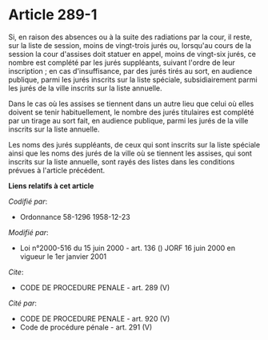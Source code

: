# Article 289-1

Si, en raison des absences ou à la suite des radiations par la cour, il reste, sur la liste de session, moins de vingt-trois
jurés ou, lorsqu'au cours de la session la cour d'assises doit statuer en appel, moins de vingt-six jurés, ce nombre est
complété par les jurés suppléants, suivant l'ordre de leur inscription ; en cas d'insuffisance, par des jurés tirés au sort,
en audience publique, parmi les jurés inscrits sur la liste spéciale, subsidiairement parmi les jurés de la ville inscrits
sur la liste annuelle.

Dans le cas où les assises se tiennent dans un autre lieu que celui où elles doivent se tenir habituellement, le nombre des
jurés titulaires est complété par un tirage au sort fait, en audience publique, parmi les jurés de la ville inscrits sur la
liste annuelle.

Les noms des jurés suppléants, de ceux qui sont inscrits sur la liste spéciale ainsi que les noms des jurés de la ville où se
tiennent les assises, qui sont inscrits sur la liste annuelle, sont rayés des listes dans les conditions prévues à l'article
précédent.

**Liens relatifs à cet article**

_Codifié par_:

  - Ordonnance 58-1296 1958-12-23

_Modifié par_:

  - Loi n°2000-516 du 15 juin 2000 - art. 136 () JORF 16 juin 2000 en vigueur le 1er janvier 2001

_Cite_:

  - CODE DE PROCEDURE PENALE - art. 289 (V)

_Cité par_:

  - CODE DE PROCEDURE PENALE - art. 920 (V)
  - Code de procédure pénale - art. 291 (V)
